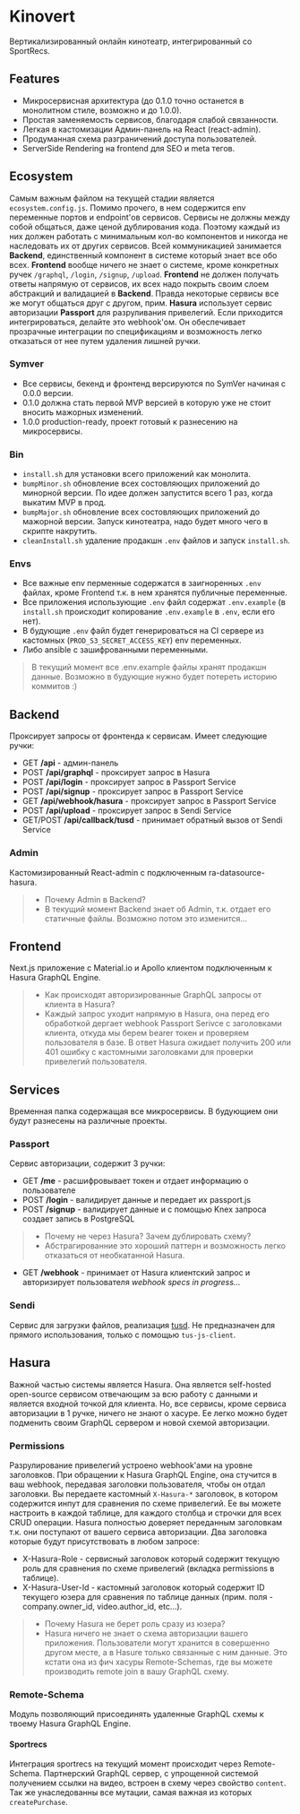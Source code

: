 # Kinovert

Вертикализированный онлайн кинотеатр, интегрированный со SportRecs.

## Features

- Микросервисная архитектура (до 0.1.0 точно останется в монолитном стиле, возможно и до 1.0.0).
- Простая заменяемость сервисов, благодаря слабой связанности.
- Легкая в кастомизации Админ-панель на React (react-admin).
- Продуманная схема разграничений доступа пользователей.
- ServerSide Rendering на frontend для SEO и meta тегов.

## Ecosystem

Самым важным файлом на текущей стадии является `ecosystem.config.js`. Помимо прочего, в нем содержится env переменные портов и endpoint'ов сервисов. Сервисы не должны между собой общаться, даже ценой дублирования кода. Поэтому каждый из них должен работать с минимальным кол-во компонентов и никогда не наследовать их от других сервисов. Всей коммуникацией занимается **Backend**, единственный компонент в системе который знает все обо всех. **Frontend** вообще ничего не знает о системе, кроме конкретных ручек `/graphql`, `/login`, `/signup`, `/upload`. **Frontend** не должен получать ответы напрямую от сервисов, их всех надо покрыть своим слоем абстракций и валидацией в **Backend**. Правда некоторые сервисы все же могут общаться друг с другом, прим. **Hasura** использует сервис авторизации **Passport** для разруливания привелегий. Если приходится интегрироваться, делайте это webhook'ом. Он обеспечивает прозрачные интеграции по спецификациям и возможность легко отказаться от нее путем удаления лишней ручки.

### Symver

- Все сервисы, бекенд и фронтенд версируются по SymVer начиная с 0.0.0 версии.
- 0.1.0 должна стать первой MVP версией в которую уже не стоит вносить мажорных изменений.
- 1.0.0 production-ready, проект готовый к разнесению на микросервисы.

### Bin

- `install.sh` для установки всего приложений как монолита.
- `bumpMinor.sh` обновление всех состовляющих приложений до минорной версии. По идее должен запустится всего 1 раз, когда выкатим MVP в прод.
- `bumpMajor.sh` обновление всех состовляющих приложений до мажорной версии. Запуск кинотеатра, надо будет много чего в скрипте накрутить.
- `cleanInstall.sh` удаление продакшн `.env` файлов и запуск `install.sh`.

### Envs

- Все важные env перменные содержатся в заигноренных `.env` файлах, кроме Frontend т.к. в нем хранятся публичные переменные.
- Все приложения использующие `.env` файл содержат `.env.example` (в `install.sh` происходит копирование `.env.example` в `.env`, если его нет).
- В будующие `.env` файл будет генерироваться на CI сервере из кастомных (`PROD_S3_SECRET_ACCESS_KEY`) env переменных.
- Либо ansible с зашифрованными переменными.

> В текущий момент все .env.example файлы хранят продакшн данные. Возможно в будующие нужно будет потереть историю коммитов :)

## Backend

Проксирует запросы от фронтенда к сервисам. Имеет следующие ручки:

- GET **/api** - админ-панель
- POST **/api/graphql** - проксирует запрос в Hasura
- POST **/api/login** - проксирует запрос в Passport Service
- POST **/api/signup** - проксирует запрос в Passport Service
- GET **/api/webhook/hasura** - проксирует запрос в Passport Service
- POST **/api/upload** - проксирует запрос в Sendi Service
- GET/POST **/api/callback/tusd** - принимает обратный вызов от Sendi Service

### Admin

Кастомизированный React-admin с подключенным ra-datasource-hasura.

> - Почему Admin в Backend?
> - В текущий момент Backend знает об Admin, т.к. отдает его статичные файлы. Возможно потом это изменится...

## Frontend

Next.js приложение с Material.io и Apollo клиентом подключенным к Hasura GraphQL Engine.

> - Как происходят авторизированные GraphQL запросы от клиента в Hasura?
> - Каждый запрос уходит напрямую в Hasura, она перед его обработкой дергает webhook Passport Serivce с заголовками клиента, откуда мы берем bearer токен и проверяем пользователя в базе. В ответ Hasura ожидает получить 200 или 401 ошибку с кастомными заголовками для проверки привелегий пользователя.

## Services

Временная папка содержащая все микросервисы. В будующием они будут разнесены на различные проекты.

### Passport

Сервис авторизации, содержит 3 ручки:

- GET **/me** - расшифровывает токен и отдает информацию о пользователе
- POST **/login** - валидирует данные и передает их passport.js
- POST **/signup** - валидирует данные и с помощью Knex запроса создает запись в PostgreSQL

> - Почему не через Hasura? Зачем дублировать схему?
> - Абстрагированние это хороший паттерн и возможность легко отказаться от необкатанной Hasura.

- GET **/webhook** - принимает от Hasura клиентский запрос и авторизирует пользователя
  _webhook specs in progress..._

### Sendi

Сервис для загрузки файлов, реализация [tusd](https://github.com/tus/tusd). Не предназначен для прямого использования, только с помощью `tus-js-client`.

## Hasura

Важной частью системы является Hasura. Она является self-hosted open-source сервисом отвечающим за всю работу с данными и является входной точкой для клиента. Но, все сервисы, кроме сервиса авторизации в 1 ручке, ничего не знают о хасуре. Ее легко можно будет подменить своим GraphQL сервером и новой схемой авторизации.

### Permissions

Разрулирование привелегий устроено webhook'ами на уровне заголовков. При обращении к Hasura GraphQL Engine, она стучится в ваш webhook, передавая заголовки пользователя, чтобы он отдал заголовки. Вы передаете кастомный `X-Hasura-*` заголовок, в котором содержится инпут для сравнения по схеме привелегий. Ее вы можете настроить в каждой таблице, для каждого столбца и строчки для всех CRUD операции. Hasura полностью доверяет переданным заголовкам т.к. они поступают от вашего сервиса авторизации. Два заголовка которые будут присутствовать в любом запросе:

- X-Hasura-Role - сервисный заголовок который содержит текущую роль для сравнения по схеме привелегий (вкладка permissions в таблице).
- X-Hasura-User-Id - кастомный заголовок который содержит ID текущего юзера для сравнения по таблице данных (прим. поля - company.owner_id, video.author_id, etc...).

> - Почему Hasura не берет роль сразу из юзера?
> - Hasura ничего не знает о схема авторизации вашего приложения. Пользователи могут хранится в совершенно другом месте, а в Hasure только связанные с ним данные. Это кстати она из фич хасуры Remote-Schemas, где вы можете производить remote join в вашу GraphQL схему.

### Remote-Schema

Модуль позволяющий присоединять удаленные GraphQL схемы к твоему Hasura GraphQL Engine.

#### Sportrecs

Интеграция sportrecs на текущий момент происходит через Remote-Schema. Партнерский GraphQL сервер, с упрощенной системой получением ссылки на видео, встроен в схему через свойство `content`. Так же унаследованны все мутации, самая важная из которых `createPurchase`.
